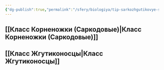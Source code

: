 ```yaml
---
{"dg-publish":true,"permalink":"/sfery/biologiya/tip-sarkozhgutikovye-sarkomastifry/","tags":["Зоология"]}
---
```


## [[Класс Корненожки (Саркодовые)\|Класс Корненожки (Саркодовые)]] 
## [[Класс Жгутиконосцы\|Класс Жгутиконосцы]]